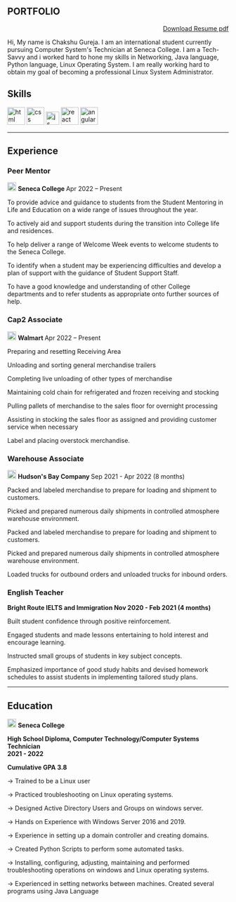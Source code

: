 ##  PORTFOLIO  
<p align='right'>  <a href="https://drive.google.com/file/d/1xrdlEV7jIMx8SGtyM50hZkuxk25MH53p/view?usp=sharing">Download Resume pdf </a></p>
Hi, My name is Chakshu Gureja. I am an international student currently pursuing Computer System's Technician at Seneca College. I am a Tech-Savvy and i worked hard to hone my skills in Networking, Java language, Python language, Linux Operating System. I am really working hard to obtain my goal of becoming a professional Linux System Administrator. 


## Skills

<p align='left'>
  
  <img src="https://upload.wikimedia.org/wikipedia/commons/thumb/b/b0/NewTux.svg/1200px-NewTux.svg.png" alt="html" width="40" height="40">
  <img src='https://upload.wikimedia.org/wikipedia/commons/c/c0/Azure.png' alt="css" width="40" height="40">
  <img src='https://upload.wikimedia.org/wikipedia/commons/thumb/9/93/Amazon_Web_Services_Logo.svg/768px-Amazon_Web_Services_Logo.svg.png?20170912170050' height='30' width='auto' alt="js">
   <img src="https://upload.wikimedia.org/wikipedia/commons/d/dc/Javascript-shield.png" alt="react" width="auto" height="40"/>
   <img src="https://i0.wp.com/learn.onemonth.com/wp-content/uploads/2019/07/image2-1.png?fit=600%2C315&ssl=1" alt="angular" width="40" height="40"/>
</p>

--- 

## Experience

### Peer Mentor 

<img src="https://res.cloudinary.com/crunchbase-production/image/upload/c_lpad,f_auto,q_auto:eco,dpr_1/tl1pb3qhlkjxqyyartnz" alt="html" width="20" height="20"> <b> Seneca College </b>  Apr 2022 – Present 

  To provide advice and guidance to students from the Student Mentoring in Life and Education on a wide range of issues throughout the year.<br>
  
  To actively aid and support students during the transition into College life and residences.<br>
  
  To help deliver a range of Welcome Week events to welcome students to the Seneca College.<br>
  
  To identify when a student may be experiencing difficulties and develop a plan of support with the guidance of Student Support Staff.<br>
  
  To have a good knowledge and understanding of other College departments and to refer students as appropriate onto further sources of help.<br>


### Cap2 Associate
<img src="https://cdn.mos.cms.futurecdn.net/5StAbRHLA4ZdyzQZVivm2c-970-80.jpg.webp" alt="html" width="20" height="20"> <b> Walmart </b>  Apr 2022 – Present

  Preparing and resetting Receiving Area <br> 
  
  Unloading and sorting general merchandise trailers <br> 
  
  Completing live unloading of other types of merchandise <br> 
  
  Maintaining cold chain for refrigerated and frozen receiving and stocking <br> 
  
  Pulling pallets of merchandise to the sales floor for overnight processing <br> 
  
  Assisting in stocking the sales floor as assigned and providing customer service when necessary <br> 
  
  Label and placing overstock merchandise. <br> 

### Warehouse Associate

<img src="http://t1.gstatic.com/images?q=tbn:ANd9GcQi7W05U_oMwpbTVoL8wtMc5SLUYOCbicE83xvvjEdnDcad_O2e" alt="html" width="20" height="20"> <b> Hudson's Bay Company </b> Sep 2021 - Apr 2022 (8 months)

   Packed and labeled merchandise to prepare for loading and shipment to customers.

   Picked and prepared numerous daily shipments in controlled atmosphere warehouse environment. 

   Packed and labeled merchandise to prepare for loading and shipment to 
   customers.

   Picked and prepared numerous daily shipments in controlled atmosphere warehouse environment. 

   Loaded trucks for outbound orders and unloaded trucks for inbound orders.

### English Teacher

<b> Bright Route IELTS and Immigration  Nov 2020 - Feb 2021 (4 months) </b>

Built student confidence through positive reinforcement.

Engaged students and made lessons entertaining to hold interest and encourage learning.

Instructed small groups of students in key subject concepts.

Emphasized importance of good study habits and devised homework schedules to assist students in implementing tailored study plans.


---

## Education
<p align='left'>
<img src="https://res.cloudinary.com/crunchbase-production/image/upload/c_lpad,f_auto,q_auto:eco,dpr_1/tl1pb3qhlkjxqyyartnz" alt="html" width="20" height="20"> <b> Seneca College </b> <br>

<p><b> High School Diploma, Computer Technology/Computer Systems Technician <br>
2021 - 2022 <br> </b></p>

<p><b> Cumulative GPA 3.8 <br></b></p>
  
-> Trained to be a Linux user <br>

-> Practiced troubleshooting on Linux operating systems. <br>

-> Designed Active Directory Users and Groups on windows server. <br>

-> Hands on Experience with Windows Server 2016 and 2019.<br>

-> Experience in setting up a domain controller and creating domains. <br>

-> Created Python Scripts to perform some automated tasks. <br>

-> Installing, configuring, adjusting, maintaining and performed troubleshooting operations on windows and Linux operating systems.<br>

-> Experienced in setting networks between machines. Created several programs using Java Language <br>






